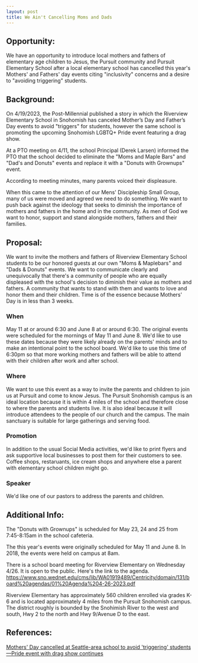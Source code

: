 ```yaml
---
layout: post
title: We Ain't Cancelling Moms and Dads
---
```

## Opportunity:
We have an opportunity to introduce local mothers and fathers of elementary age children to Jesus, the Pursuit community and Pursuit Elementary School after a local elementary school has cancelled this year's Mothers' and Fathers' day events citing "inclusivity" concerns and a desire to "avoiding triggering" students.

## Background:
On 4/19/2023, the Post-Millennial published a story in which the Riverview Elementary School in Snohomish has canceled Mother’s Day and Father’s Day events to avoid "triggers" for students, however the same school is promoting the upcoming Snohomish LGBTQ+ Pride event featuring a drag show.

At a PTO meeting on 4/11, the school Principal (Derek Larsen) informed the PTO that the school decided to eliminate the "Moms and Maple Bars" and "Dad's and Donuts" events and replace it with a "Donuts with Grownups" event.

According to meeting minutes, many parents voiced their displeasure.

When this came to the attention of our Mens' Discipleship Small Group, many of us were moved and agreed we need to do something. We want to push back against the ideology that seeks to diminish the importance of mothers and fathers in the home and in the community. As men of God we want to honor, support and stand alongside mothers, fathers and their families.

## Proposal:
We want to invite the mothers and fathers of Riverview Elementary School students to be our honored guests at our own "Moms & Maplebars" and "Dads & Donuts" events.
We want to communicate clearly and unequivocally that there's a community of people who are equally displeased with the school's decision to diminish their value as mothers and fathers. A community that wants to stand with them and wants to love and honor them and their children.
Time is of the essence because Mothers' Day is in less than 3 weeks.

### When
May 11 at or around 6:30 and June 8 at or around 6:30.
The original events were scheduled for the mornings of May 11 and June 8. We'd like to use these dates because they were likely already on the parents' minds and to make an intentional point to the school board.
We'd like to use this time of 6:30pm so that more working mothers and fathers will be able to attend with their children after work and after school.

### Where
We want to use this event as a way to invite the parents and children to join us at Pursuit and come to know Jesus.
The Pursuit Snohomish campus is an ideal location because it is within 4 miles of the school and therefore close to where the parents and students live.
It is also ideal because it will introduce attendees to the people of our church and the campus.
The main sanctuary is suitable for large gatherings and serving food.

### Promotion
In addition to the usual Social Media activities, we'd like to print flyers and ask supportive local businesses to post them for their customers to see. Coffee shops, restaruants, ice cream shops and anywhere else a parent with elementary school children might go.

### Speaker
We'd like one of our pastors to address the parents and children.

## Additional Info:
The "Donuts with Grownups" is scheduled for May 23, 24 and 25 from 7:45-8:15am in the school cafeteria.

The this year's events were originally scheduled for May 11 and June 8. In 2018, the events were held on campus at 8am.

There is a school board meeting for Riverview Elementary on Wednesday 4/26. It is open to the public. Here's the link to the agenda. https://www.sno.wednet.edu/cms/lib/WA01919489/Centricity/domain/131/board%20agendas/01%20Agenda%204-26-2023.pdf

Riverview Elementary has approximately 560 children enrolled via grades K-6 and is located approximately 4 miles from the Pursuit Snohomish campus.
The district roughly is bounded by the Snohimish River to the west and south, Hwy 2 to the north and Hwy 9/Avenue D to the east.

## References:
[Mothers' Day cancelled at Seattle-area school to avoid 'triggering' students —Pride event with drag show continues](https://thepostmillennial.com/exclusive-mothers-day-cancelled-at-seattle-area-school-to-avoid-triggering-students-pride-event-with-drag-show-continues)
